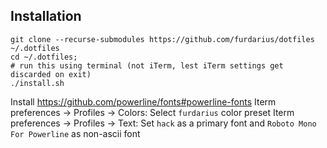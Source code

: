 ## Installation

```
git clone --recurse-submodules https://github.com/furdarius/dotfiles ~/.dotfiles
cd ~/.dotfiles;
# run this using terminal (not iTerm, lest iTerm settings get discarded on exit)
./install.sh
```

Install https://github.com/powerline/fonts#powerline-fonts
Iterm preferences -> Profiles -> Colors: Select `furdarius` color preset
Iterm preferences -> Profiles -> Text: Set `hack` as a primary font and `Roboto Mono For Powerline` as non-ascii font

